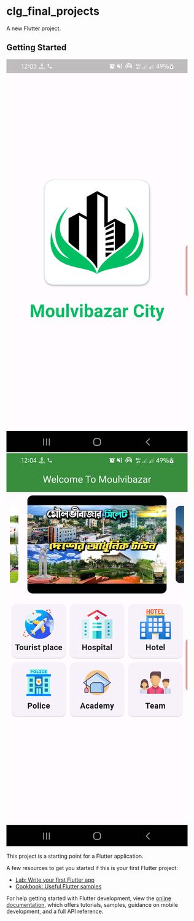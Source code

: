 # clg_final_projects

A new Flutter project.

## Getting Started
![](https://github.com/fokrul511/Moulvibazar-City-Apps/blob/main/assets/example_ui_image/sp.png)
![](https://github.com/fokrul511/Moulvibazar-City-Apps/blob/main/assets/example_ui_image/mb.png)

This project is a starting point for a Flutter application.

A few resources to get you started if this is your first Flutter project:

- [Lab: Write your first Flutter app](https://docs.flutter.dev/get-started/codelab)
- [Cookbook: Useful Flutter samples](https://docs.flutter.dev/cookbook)

For help getting started with Flutter development, view the
[online documentation](https://docs.flutter.dev/), which offers tutorials,
samples, guidance on mobile development, and a full API reference.
